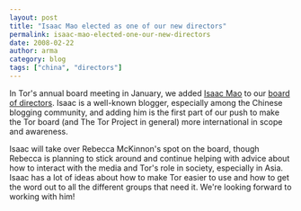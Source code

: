 ```yaml
---
layout: post
title: "Isaac Mao elected as one of our new directors"
permalink: isaac-mao-elected-one-our-new-directors
date: 2008-02-22
author: arma
category: blog
tags: ["china", "directors"]
---
```


In Tor's annual board meeting in January, we added [Isaac Mao](http://www.isaacmao.com/meta/) to our [board of directors](https://www.torproject.org/people#Board). Isaac is a well-known blogger, especially among the Chinese blogging community, and adding him is the first part of our push to make the Tor board (and The Tor Project in general) more international in scope and awareness.

Isaac will take over Rebecca McKinnon's spot on the board, though Rebecca is planning to stick around and continue helping with advice about how to interact with the media and Tor's role in society, especially in Asia. Isaac has a lot of ideas about how to make Tor easier to use and how to get the word out to all the different groups that need it. We're looking forward to working with him!

